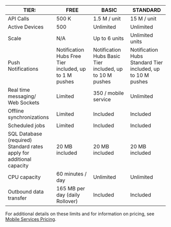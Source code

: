 
| TIER: | FREE | BASIC | STANDARD |
| --- | --- | --- | --- |
| API Calls |500 K |1.5 M / unit |15 M / unit |
| Active Devices |500 |Unlimited |Unlimited |
| Scale |N/A |Up to 6 units |Unlimited units |
| Push Notifications |Notification Hubs Free Tier included, up to 1 M pushes |Notification Hubs Basic Tier included, up to 10 M pushes |Notification Hubs Standard Tier included, up to 10 M pushes |
| Real time messaging/<br/>Web Sockets |Limited |350 / mobile service |Unlimited |
| Offline synchronizations |Limited |Included |Included |
| Scheduled jobs |Limited |Included |Included |
| SQL Database (required) <br/>Standard rates apply for additional capacity |20 MB included |20 MB included |20 MB included |
| CPU capacity |60 minutes / day |Unlimited |Unlimited |
| Outbound data transfer |165 MB per day (daily Rollover) |Included |Included |

For additional details on these limits and for information on pricing, see [Mobile Services Pricing](https://azure.microsoft.com/pricing/details/mobile-services/). 

